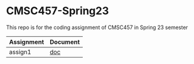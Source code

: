 # CMSC457-Spring23

This repo is for the coding assignment of CMSC457 in Spring 23 semester

|Assignment | Document|
|-----------|---------|
|assign1| [doc](assign1/assign1.md)|